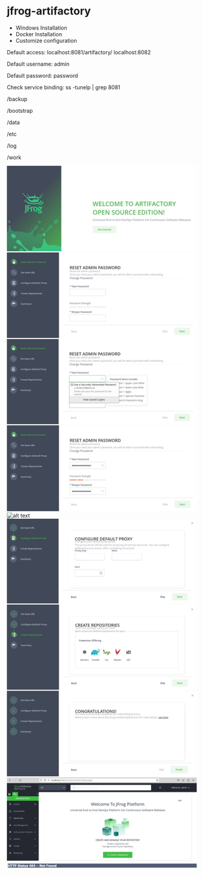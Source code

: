 # jfrog-artifactory 

- Windows Installation
- Docker Installation
- Customize configuration 

Default access: 
localhost:8081/artifactory/
localhost:8082

Default username: admin

Default password: password

Check service binding:
ss -tunelp | grep 8081

/backup

/bootstrap

/data

/etc

/log

/work

![alt text](images/artifactory-setup-1.jpg)
![alt text](images/artifactory-setup-2.jpg)
![alt text](images/artifactory-setup-3.jpg)
![alt text](images/artifactory-setup-4.jpg)
![alt text](images/artifactory-setup-5jpg)
![alt text](images/artifactory-setup-6.jpg)
![alt text](images/artifactory-setup-7.jpg)
![alt text](images/artifactory-setup-8.jpg)
![alt text](images/artifactory-setup-9.jpg)
![alt text](images/errors/http_status_404_not_found.jpg)
